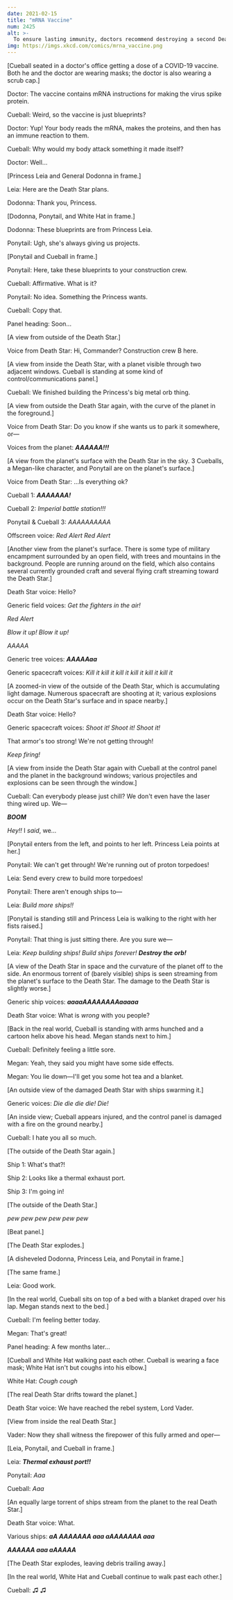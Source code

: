 ```yaml
---
date: 2021-02-15
title: "mRNA Vaccine"
num: 2425
alt: >-
  To ensure lasting immunity, doctors recommend destroying a second Death Star some time after the first.
img: https://imgs.xkcd.com/comics/mrna_vaccine.png
---
```

[Cueball seated in a doctor's office getting a dose of a COVID-19 vaccine. Both he and the doctor are wearing masks; the doctor is also wearing a scrub cap.]

Doctor: The vaccine contains mRNA instructions for making the virus spike protein.

Cueball: Weird, so the vaccine is just blueprints?

Doctor: Yup! Your body reads the mRNA, makes the proteins, and then has an immune reaction to them.

Cueball: Why would my body attack something it made itself?

Doctor: Well...

[Princess Leia and General Dodonna in frame.]

Leia: Here are the Death Star plans.

Dodonna: Thank you, Princess.

[Dodonna, Ponytail, and White Hat in frame.]

Dodonna: These blueprints are from Princess Leia.

Ponytail: Ugh, she's always giving us projects.

[Ponytail and Cueball in frame.]

Ponytail: Here, take these blueprints to your construction crew.

Cueball: Affirmative. What is it?

Ponytail: No idea. Something the Princess wants.

Cueball: Copy that.

Panel heading: Soon...

[A view from outside of the Death Star.]

Voice from Death Star: Hi, Commander? Construction crew B here.

[A view from inside the Death Star, with a planet visible through two adjacent windows. Cueball is standing at some kind of control/communications panel.]

Cueball: We finished building the Princess's big metal orb thing.

[A view from outside the Death Star again, with the curve of the planet in the foreground.]

Voice from Death Star: Do you know if she wants us to park it somewhere, or—

Voices from the planet: ***AAAAAA!!!***

[A view from the planet's surface with the Death Star in the sky. 3 Cueballs, a Megan-like character, and Ponytail are on the planet's surface.]

Voice from Death Star: ...Is everything ok?

Cueball 1: ***AAAAAAA!***

Cueball 2: *Imperial battle station!!!*

Ponytail & Cueball 3: *AAAAAAAAAA*

Offscreen voice: *Red Alert Red Alert*

[Another view from the planet's surface. There is some type of military encampment surrounded by an open field, with trees and mountains in the background. People are running around on the field, which also contains several currently grounded craft and several flying craft streaming toward the Death Star.]

Death Star voice: Hello?

Generic field voices: *Get the fighters in the air!*

*Red Alert*

*Blow it up! Blow it up!*

*AAAAA*

Generic tree voices: ***AAAAAaa***

Generic spacecraft voices: *Kill it kill it kill it kill it kill it kill it*

[A zoomed-in view of the outside of the Death Star, which is accumulating light damage. Numerous spacecraft are shooting at it; various explosions occur on the Death Star's surface and in space nearby.]

Death Star voice: Hello?

Generic spacecraft voices: *Shoot it! Shoot it! Shoot it!*

That armor's too strong! We're not getting through!

*Keep firing!*

[A view from inside the Death Star again with Cueball at the control panel and the planet in the background windows; various projectiles and explosions can be seen through the window.]

Cueball: Can everybody please just chill? We don't even have the laser thing wired up. We—

***BOOM***

*Hey!!* I *said*, we...

[Ponytail enters from the left, and points to her left. Princess Leia points at her.]

Ponytail: We can't get through! We're running out of proton torpedoes!

Leia: Send every crew to build more torpedoes!

Ponytail: There aren't enough ships to—

Leia: *Build more ships!!*

[Ponytail is standing still and Princess Leia is walking to the right with her fists raised.]

Ponytail: That thing is just sitting there. Are you sure we—

Leia: *Keep building ships! Build ships forever! **Destroy the orb!***

[A view of the Death Star in space and the curvature of the planet off to the side. An enormous torrent of (barely visible) ships is seen streaming from the planet's surface to the Death Star. The damage to the Death Star is slightly worse.]

Generic ship voices: ***aaaaAAAAAAAAaaaaa***

Death Star voice: What is *wrong* with you people?

[Back in the real world, Cueball is standing with arms hunched and a cartoon helix above his head. Megan stands next to him.]

Cueball: Definitely feeling a little sore.

Megan: Yeah, they said you might have some side effects.

Megan: You lie down—I'll get you some hot tea and a blanket.

[An outside view of the damaged Death Star with ships swarming it.]

Generic voices: *Die die die die! Die!*

[An inside view; Cueball appears injured, and the control panel is damaged with a fire on the ground nearby.]

Cueball: I hate you all so much.

[The outside of the Death Star again.]

Ship 1: What's that?!

Ship 2: Looks like a thermal exhaust port.

Ship 3: I'm going in!

[The outside of the Death Star.]

*pew pew pew pew pew pew*

[Beat panel.]

[The Death Star explodes.]

[A disheveled Dodonna, Princess Leia, and Ponytail in frame.]

[The same frame.]

Leia: Good work.

[In the real world, Cueball sits on top of a bed with a blanket draped over his lap. Megan stands next to the bed.]

Cueball: I'm feeling better today.

Megan: That's great!

Panel heading: A few months later...

[Cueball and White Hat walking past each other. Cueball is wearing a face mask; White Hat isn't but coughs into his elbow.]

White Hat: *Cough cough*

[The real Death Star drifts toward the planet.]

Death Star voice: We have reached the rebel system, Lord Vader.

[View from inside the real Death Star.]

Vader: Now they shall witness the firepower of this fully armed and oper—

[Leia, Ponytail, and Cueball in frame.]

Leia: ***Thermal exhaust port!!***

Ponytail: *Aaa*

Cueball: *Aaa*

[An equally large torrent of ships stream from the planet to the real Death Star.]

Death Star voice: What.

Various ships: ***aA AAAAAAA aaa aAAAAAAA aaa***

***AAAAAA aaa aAAAAA***

[The Death Star explodes, leaving debris trailing away.]

[In the real world, White Hat and Cueball continue to walk past each other.]

Cueball: ♫ ♫